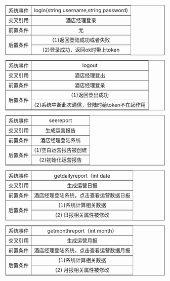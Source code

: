 <head>
<style>
td
{text-align:center}
th
{text-align:center}
</style>
</head>
<table border= "1px" >
    <tr>
        <td colspan="1">系统事件</td>
        <td colspan="1">login(string username,string password)</td>
    </tr>
    <tr>
        <td colspan="1">交叉引用</td>
        <td colspan="1">酒店经理登录</td>
    </tr>
    <tr>
        <td rowspan="1">前置条件</td>
        <td colspan="1">无</td>
    </tr>
    <tr>
        <td rowspan="2">后置条件</td>
        <td colspan="1">(1)返回登陆成功或者失败</td>
    </tr>
    <tr>
       <td colspan="1">(2)登录成功，返回ok时带上token</td>
    </tr>
</table>



<head>
<style>
td
{text-align:center}
th
{text-align:center}
</style>
</head>
<table border= "1px" >
    <tr>
        <td colspan="1">系统事件</td>
        <td colspan="1">logout</td>
    </tr>
    <tr>
        <td colspan="1">交叉引用</td>
        <td colspan="1">酒店经理登出</td>
    </tr>
    <tr>
        <td rowspan="1">前置条件</td>
        <td colspan="1">酒店经理登录</td>
    </tr>
    <tr>
        <td rowspan="2">后置条件</td>
        <td colspan="1">(1)返回登出成功</td>
    </tr>
    <tr>
       <td colspan="1">(2)系统中断此次通信，登陆时给token不在起作用</td>
    </tr>
</table>



<head>
<style>
td
{text-align:center}
th
{text-align:center}
</style>
</head>
<table border= "1px" >
    <tr>
        <td colspan="1">系统事件</td>
        <td colspan="1">seereport</td>
    </tr>
    <tr>
        <td colspan="1">交叉引用</td>
        <td colspan="1">生成运营报告</td>
    </tr>
    <tr>
        <td rowspan="1">前置条件</td>
        <td colspan="1">酒店经理登陆系统          </td>
    </tr>
    <tr>
        <td rowspan="2">后置条件</td>
        <td colspan="1">(1)空白运营报告被创建</td>
    </tr>
    <tr>
       <td colspan="1">(2)初始化运营报告</td>
    </tr>
</table>




<head>
<style>
td
{text-align:center}
th
{text-align:center}
</style>
</head>
<table border= "1px" >
    <tr>
        <td colspan="1">系统事件</td>
        <td colspan="1">getdailyreport（int date</td>
    </tr>
    <tr>
        <td colspan="1">交叉引用</td>
        <td colspan="1">生成运营日报</td>
    </tr>
    <tr>
        <td rowspan="1">前置条件</td>
        <td colspan="1">酒店经理登陆系统，点击查看运营数据日报</td>
    </tr>
    <tr>
        <td rowspan="2">后置条件</td>
        <td colspan="1">(1)系统计算相关数据</td>
    </tr>
    <tr>
       <td colspan="1">(2) 日报相关属性被修改</td>
    </tr>
</table>


<head>
<style>
td
{text-align:center}
th
{text-align:center}
</style>
</head>
<table border= "1px" >
    <tr>
        <td colspan="1">系统事件</td>
        <td colspan="1">getmonthreport（int month）</td>
    </tr>
    <tr>
        <td colspan="1">交叉引用</td>
        <td colspan="1">生成运营月报</td>
    </tr>
    <tr>
        <td rowspan="1">前置条件</td>
        <td colspan="1">酒店经理登陆系统，点击查看运营数据月报</td>
    </tr>
    <tr>
        <td rowspan="2">后置条件</td>
        <td colspan="1">(1)系统计算相关数据</td>
    </tr>
    <tr>
       <td colspan="1">(2) 月报相关属性被修改</td>
    </tr>
</table>



